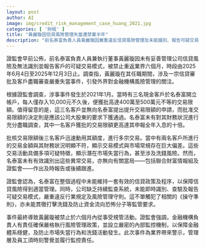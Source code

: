 ```yaml
---
layout: post
author: AI
image: img/credit_risk_management_case_huang_2021.jpg
categories: [ '財經' ]
title: "黃麗璇因信貸風險管理失當遭禁業半年"
description: "前名泰富負責人員黃麗璇因嚴重違反信貸風險管理及未能識別、報告可疑交易，被證監會禁止重返金融業半年。調查揭示，公司沒對高額交易客戶進行充分盡職審查，放任偏離市場常規的巨額交易，涉嫌洗錢且未依法申報，事件暴露業界內部監控及合規重大漏洞，為金融業敲響警鐘。"
---
```

證監會早前公佈，前名泰富負責人員兼執行董事黃麗璇因未有妥善管理公司信貸風險及無法識別並報告客戶的可疑交易模式，被禁止重返業界六個月，時段由2025年6月4日至2025年12月3日止。調查指，黃麗璇在其任職期間，涉及一宗信貸審批及客戶盡職審查嚴重失當事件，引發外界對金融機構風險管理的關注。

根據證監會調查，涉事事件發生於2021年1月。當時有三名現金客戶於名泰富開立帳戶，每人僅存入10,000元不久後，便獲批高達400萬至500萬元不等的交易限額。值得留意的是，這三名客戶並無向名泰富提出提升交易限額的申請，而批准交易限額的決定則是應該公司大股東的要求下獲通過。名泰富未有對其財務狀況進行充分盡職調查，其中一名客戶獲批的交易限額更高達其申報全年入息的十倍。

批核交易限額後三名客戶迅速動用其額度，進行多宗交易。當中有兩名客戶所進行的交易金額與其財務狀況明顯不符，顯示交易模式與市場常規存在巨大偏差。這些交易活動具備多項可疑特徵，顯示潛在市場失當行為，甚至涉及洗錢風險。然而，名泰富未有有效識別出這些異常交易，亦無向有關當局――包括聯合財富情報組及證監會――作出及時報告或後續跟進。

證監會認為，名泰富在整個過程中未能維持一套有效的信貸政策及程序，以保障信貸風險得到適當管理。同時，公司缺乏持續監查系統，未能即時識別、查驗及報告可疑交易模式，嚴重違反行業規定及風險管理守則。這不單觸犯了相關的《操守準則》，亦未能貫徹打擊洗錢及防止資金流向恐怖分子等監管要求。

事件最終導致黃麗璇被禁止於六個月內從事受規管活動。證監會強調，金融機構負責人有責任確保嚴格執行風險管理政策，並設立嚴密的內部監控機制，以保障金融體系穩健，及防止市場失當行為和洗錢活動發生。此次事件為業界帶來警示，管理層及員工須時刻警覺並履行監控責任。